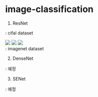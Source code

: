 # image-classification

1. ResNet 
 
 : cifal dataset
 <div>
 <img src='https://user-images.githubusercontent.com/19706193/56037838-490d4100-5d6b-11e9-84cd-181858ae35cf.JPG'></img>
 <img src='https://user-images.githubusercontent.com/19706193/56037897-70fca480-5d6b-11e9-8615-abc0ad9faab9.JPG'></img>
 <img src='https://user-images.githubusercontent.com/19706193/56037942-92f62700-5d6b-11e9-906d-05b1b42762fd.JPG'></img>
 </div>
 : imagenet dataset


2. DenseNet

 : 예정


3. SENet

: 예정

